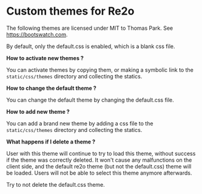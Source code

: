 # Custom themes for Re2o

The following themes are licensed under MIT to Thomas Park. See https://bootswatch.com.

By default, only the default.css is enabled, which is a blank css file.

**How to activate new themes ?**

You can activate themes by copying them, or making a symbolic link to the `static/css/themes` directory and collecting the statics.

**How to change the default theme ?**

You can change the default theme by changing the default.css file.

**How to add new theme ?**

You can add a brand new theme by adding a css file to the `static/css/themes` directory and collecting the statics.

**What happens if I delete a theme ?**

User with this theme will continue to try to load this theme, without success if the theme was correctly deleted. It won't cause any malfunctions on the client side, and the default re2o theme (but not the default.css) theme will be loaded. Users will not be able to select this theme anymore afterwards.

Try to not delete the default.css theme.